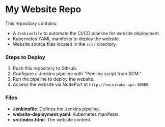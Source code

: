 # My Website Repo

This repository contains:
- A `Jenkinsfile` to automate the CI/CD pipeline for website deployment.
- Kubernetes YAML manifests to deploy the website.
- Website source files located in the `src/` directory.

### Steps to Deploy
1. Push this repository to GitHub.
2. Configure a Jenkins pipeline with "Pipeline script from SCM."
3. Run the pipeline to deploy the website.
4. Access the website via NodePort at `http://<minikube-ip>:30080`.

### Files
- **Jenkinsfile**: Defines the Jenkins pipeline.
- **website-deployment.yaml**: Kubernetes manifests.
- **src/index.html**: The website content.
